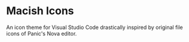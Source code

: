 # Macish Icons
An icon theme for Visual Studio Code drastically inspired by original file icons of Panic's Nova editor.
